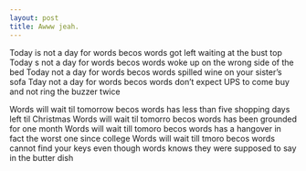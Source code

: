 ```yaml
---
layout: post
title: Awww jeah.
---
```


Today is not a day for words becos words got left waiting at the bust top  Today s not a day for words becos words woke up on the wrong side of the bed  Today not a day for words becos words spilled wine on your sister&#8217;s sofa  Tday not a day for words becos words don&#8217;t expect UPS to come buy and not ring the buzzer twice

Words will wait til tomorrow becos words has less than five shopping days left til Christmas  Words will wait til tomorro becos words has been grounded for one month  Words will wait till tomoro becos words has a hangover in fact the worst one since college  Words will wait till tmoro becos words cannot find your keys even though words knows they were supposed to say in the butter dish